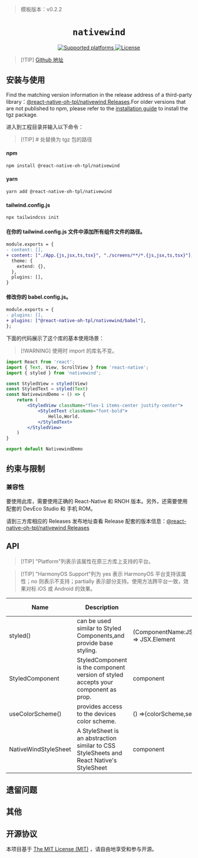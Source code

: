 > 模板版本：v0.2.2

<p align="center">
  <h1 align="center"> <code>nativewind</code> </h1>
</p>
<p align="center">
    <a href="https://github.com/nativewind/nativewind">
        <img src="https://img.shields.io/badge/platforms-android%20|%20ios%20|%20harmony%20-lightgrey.svg" alt="Supported platforms" />
    </a>
    <a href="https://github.com/nativewind/nativewind/blob/main/packages/nativewind/LICENSE">
        <img src="https://img.shields.io/badge/license-MIT-green.svg" alt="License" />
    </a>
</p>


> [!TIP] [Github 地址](https://github.com/react-native-oh-library/nativewind)

## 安装与使用

Find the matching version information in the release address of a third-party library：[@react-native-oh-tpl/nativewind Releases](https://github.com/react-native-oh-library/nativewind/releases).For older versions that are not published to npm, please refer to the [installation guide](/en/tgz-usage-en.md) to install the tgz package.

进入到工程目录并输入以下命令：

> [!TIP] # 处替换为 tgz 包的路径

<!-- tabs:start -->

#### **npm**

```bash
npm install @react-native-oh-tpl/nativewind
```

#### **yarn**

```bash
yarn add @react-native-oh-tpl/nativewind
```

#### **tailwind.config.js**

```bash
npx tailwindcss init
```

#### **在你的 tailwind.config.js 文件中添加所有组件文件的路径。**

```diff
module.exports = {
- content: [],
+ content: ["./App.{js,jsx,ts,tsx}", "./screens/**/*.{js,jsx,ts,tsx}"],
  theme: {
    extend: {},
  },
  plugins: [],
}
```

#### **修改你的 babel.config.js。**

```diff
module.exports = {
- plugins: [],
+ plugins: ["@react-native-oh-tpl/nativewind/babel"],
};
```

<!-- tabs:end -->

下面的代码展示了这个库的基本使用场景：

> [!WARNING] 使用时 import 的库名不变。

```jsx
import React from 'react';
import { Text, View, ScrollView } from 'react-native';
import { styled } from 'nativewind';

const StyledView = styled(View)
const StyledText = styled(Text)
const NativewindDemo = () => {
    return (
        <StyledView className="flex-1 items-center justify-center">
            <StyledText className="font-bold">
                Hello,World.
            </StyledText>
        </StyledView>
    )
}

export default NativewindDemo
```

## 约束与限制

### 兼容性

要使用此库，需要使用正确的 React-Native 和 RNOH 版本。另外，还需要使用配套的 DevEco Studio 和 手机 ROM。

请到三方库相应的 Releases 发布地址查看 Release 配套的版本信息：[@react-native-oh-tpl/nativewind Releases](https://github.com/react-native-oh-library/nativewind/releases)

## API
> [!TIP] "Platform"列表示该属性在原三方库上支持的平台。

> [!TIP] "HarmonyOS Support"列为 yes 表示 HarmonyOS 平台支持该属性；no 则表示不支持；partially 表示部分支持。使用方法跨平台一致，效果对标 iOS 或 Android 的效果。

| Name                 | Description                                                  | Type                                                         | Required | Platform | HarmonyOS Support |
| -------------------- | ------------------------------------------------------------ | ------------------------------------------------------------ | -------- | -------- | ----------------- |
| styled()             | can be used similar to Styled Components,and provide base styling. | (ComponentName:JSX.Element,StyleName?:String) => JSX.Element | no       | All      | yes               |
| StyledComponent      | StyledComponent is the component version of styled accepts your component as prop. | component                                                    | no       | All      | yes               |
| useColorScheme()     | provides access to the devices color scheme.                 | () =>{colorScheme,setColorScheme}                            | no       | All      | yes               |
| NativeWindStyleSheet | A StyleSheet is an abstraction similar to CSS StyleSheets and React Native's StyleSheet | component                                                    | no       | All      | yes               |

## 遗留问题

## 其他

## 开源协议

本项目基于 [The MIT License (MIT)](https://github.com/nativewind/nativewind/blob/main/packages/nativewind/LICENSE) ，请自由地享受和参与开源。